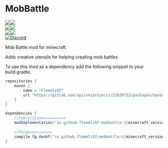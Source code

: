 # MobBattle 
[![](http://cf.way2muchnoise.eu/full_268746_Forge_%20.svg)![](http://cf.way2muchnoise.eu/versions/268746.svg)](https://www.curseforge.com/minecraft/mc-mods/mob-battle-mod)  
[![](http://cf.way2muchnoise.eu/full_552316_Fabric_%20.svg)![](http://cf.way2muchnoise.eu/versions/552316.svg)](https://www.curseforge.com/minecraft/mc-mods/mob-battle-mod-fabric)  
[![](https://img.shields.io/modrinth/dt/LbrJcAlI?logo=modrinth&label=Modrinth)![](https://img.shields.io/modrinth/game-versions/LbrJcAlI?logo=modrinth&label=Latest%20for)](https://modrinth.com/mod/mob-battle-mod)  
[![Discord](https://img.shields.io/discord/790631506313478155?color=0a48c4&label=discord)](https://discord.gg/8Cx26tfWNs)

Mob Battle mod for minecraft.

Adds creative utensils for helping creating mob battles

To use this mod as a dependency add the following snippet to your build.gradle:  
```groovy
repositories {
    maven {
        name = "Flemmli97"
        url "https://gitlab.com/api/v4/projects/21830712/packages/maven"
    }
}

dependencies {    
    //Fabric/Loom==========    
    modImplementation("io.github.flemmli97:mobbattle:${minecraft_version}-${mod_version}-${mod_loader}")
    
    //Forge==========    
    compile fg.deobf("io.github.flemmli97:mobbattle:${minecraft_version}-${mod_version}-${mod_loader}")
}
```